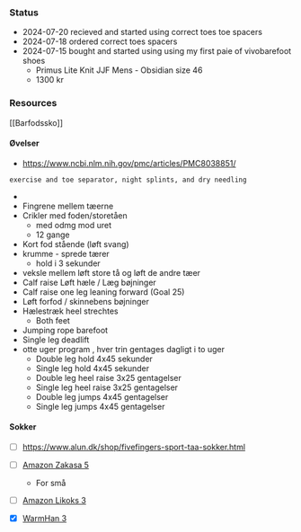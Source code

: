 
### Status
- 2024-07-20 recieved and started using correct toes toe spacers
- 2024-07-18 ordered correct toes spacers
- 2024-07-15 bought and started using using my first paie of vivobarefoot shoes
	- Primus Lite Knit JJF Mens - Obsidian size 46 
	- 1300 kr
### Resources 
[[Barfodssko]]
#### Øvelser
- https://www.ncbi.nlm.nih.gov/pmc/articles/PMC8038851/
```
exercise and toe separator, night splints, and dry needling 
```
- 
- Fingrene mellem tæerne 
- Crikler med foden/storetåen 
	- med odmg mod uret 
	- 12 gange 
- Kort fod stående (løft svang)
- krumme - sprede tærer 
	- hold i 3 sekunder 
- veksle mellem løft store tå og løft de andre tæer 
- Calf raise Løft hæle / Læg bøjninger 
- Calf raise one leg leaning forward (Goal 25)
- Løft forfod / skinnebens bøjninger 
- Hælestræk heel strechtes 
	- Both feet 
- Jumping rope barefoot
- Single leg deadlift
- otte uger program , hver trin gentages dagligt i to uger 
	- Double leg hold 4x45 sekunder
	- Single leg hold 4x45 sekunder
	- Double leg heel raise 3x25 gentagelser
	- Single leg heel raise 3x25  gentagelser
	- Double leg jumps 4x45 gentagelser
	- Single leg jumps 4x45 gentagelser

#### Sokker 
- [ ] https://www.alun.dk/shop/fivefingers-sport-taa-sokker.html
- [ ] [Amazon Zakasa 5](https://www.amazon.de/ZAKASA-Toe-Socks-Mens-Trainer/dp/B0CBC55T3L/ref=mp_s_a_1_1?dib=eyJ2IjoiMSJ9.CVNJ76BhJHW-MBPMw9N9LoMY1BJOFCt3d8EVjjrM57NdAorgimfll8jSl8m4EQGvwsbXQwYsmQCSSmdOAxLOuNrPbalPH18phRl5xa4E4327F9CwOy6GyzRZaKy7CfWQ5_QImtnvnkLHoqZpmxfp6jOj7chbdPB3ZSVHCpwGi4v6pjF-WtYpwHR15DgkSUppVLZIol-0jrM7-xIZ0s5vJmBdEImGkqsMszUnaz8GxBtufgJlx19MsHIIch8HETa3Zisl5Wq5D2sohVb3zGnqoPIC5qxdgC7DY1B8oZ2-bW0.Uwx7q96ZbYAGi5fAQ5X5zz_4CmwRV19skfx7Ztm6vPQ&dib_tag=se&keywords=toe+socks&psc=1&qid=1720866352&refinements=p_n_size_two_browse-vebin%3A14223260031%7C14223275031%2Cp_n_size_four_browse-vebin%3A2136580031%2Cp_n_feature_two_browse-bin%3A28082275031&rnid=28082248031&s=apparel&sr=1-1)
	- For små
- [ ] [Amazon Likoks 3](https://www.amazon.de/likloks-CoolMax-Performance-Athletics-E4109/dp/B0CW1SRCCX/ref=mp_s_a_1_1?crid=1LA3KW8DH1PGI&dib=eyJ2IjoiMSJ9.NzcOviq_qibQGtY5QhM2ZMFgDrvJkvW9P8HqTj-UsxnHm2zGE14kWhMHKwxq7Hg2xEMekNsjU9f4uJc6WvZ2qG2jp8qfu1s7LgRqWGUGhSnuTLeSU6SO5Oj8uSHQkGmyaAHBI3sLwtiMPXa_d4oOp_MUxX-QgKBVRX8DY-E1Kl4qFJYL_jQnrYzqJcXA7BcicEPF-biSsUXHdowAtTW_RUOoMtAgHa5o1qaexyXXyLsQC-h6gu_uhEDaWCUEVDN2y9-azichCein4Y4qLs2h-t_JfI2-3ogcdohOdjGFtr8.xfbIxXFfeXQh9n5EKEW4DxdxUR7-wmBrfEEA9lrGD_k&dib_tag=se&keywords=toe+socks+men+white&psc=1&qid=1720870433&refinements=p_n_size_four_browse-vebin%3A2136581031&rnid=2085367031&s=apparel&sprefix=toe+socks+men+white+%2Caps%2C100&sr=1-1#)
- [x] [WarmHan 3](https://www.amazon.de/gp/aw/d/B0D3JG98VV/ref=ox_sc_act_image_1?smid=A1G57PZC98OXK9&psc=1)


